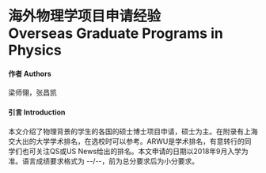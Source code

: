 <h1> 海外物理学项目申请经验</br>Overseas Graduate Programs in Physics</h1>

#### 作者 Authors
梁师翎，张昌凯

#### 引言 Introduction

本文介绍了物理背景的学生的各国的硕士博士项目申请，硕士为主。在附录有上海交大出的大学学术排名，在选校时可以参考。ARWU是学术排名，有意转行的同学们也可关注QS或US News给出的排名。本文申请的日期以2018年9月入学为准。语言成绩要求格式为 --/--，前为总分要求后为小分要求。
